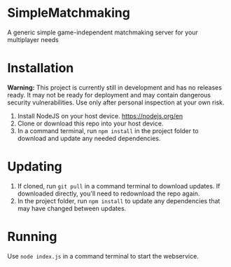 # SimpleMatchmaking
A generic simple game-independent matchmaking server for your multiplayer needs

# Installation
**Warning:** This project is currently still in development and has no releases ready. It may not be ready for deployment and may contain dangerous security vulnerabilities. Use only after personal inspection at your own risk.

1. Install NodeJS on your host device. https://nodejs.org/en
2. Clone or download this repo into your host device.
3. In a command terminal, run `npm install` in the project folder to download and update any needed dependencies.

# Updating
1. If cloned, run `git pull` in a command terminal to download updates. If downloaded directly, you'll need to redownload the repo again.
2. In the project folder, run `npm install` to update any dependencies that may have changed between updates.

# Running
Use `node index.js` in a command terminal to start the webservice.